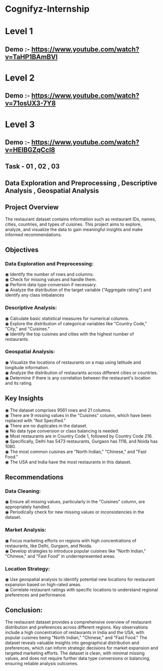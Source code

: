 # Cognifyz-Internship  


# Level  1    
## Demo :- https://www.youtube.com/watch?v=TaHP1BAmBVI
# Level  2    
## Demo :- https://www.youtube.com/watch?v=71osUX3-7Y8
# Level  3    
## Demo :- https://www.youtube.com/watch?v=HElBGZqCcl8


## Task  -  01 , 02 , 03
## Data Exploration and Preprocessing , Descriptive Analysis , Geospatial Analysis

## Project Overview
The restaurant dataset contains information such as restaurant IDs, names, cities, countries, and types of cuisines. This project aims to explore, analyze, and visualize the data to gain meaningful insights and make informed recommendations.

## Objectives

### Data Exploration and Preprocessing:
◉ Identify the number of rows and columns.<br>
◉ Check for missing values and handle them.<br>
◉ Perform data type conversion if necessary.<br>
◉ Analyze the distribution of the target variable ("Aggregate rating") and identify any class imbalances<br>

### Descriptive Analysis:
◉ Calculate basic statistical measures for numerical columns.<br>
◉ Explore the distribution of categorical variables like "Country Code," "City," and "Cuisines."<br>
◉ Identify the top cuisines and cities with the highest number of restaurants.<br>

### Geospatial Analysis:
◉ Visualize the locations of restaurants on a map using latitude and longitude information.<br>
◉ Analyze the distribution of restaurants across different cities or countries.<br>
◉ Determine if there is any correlation between the restaurant's location and its rating.<br>

## Key Insights

◉ The dataset comprises 9561 rows and 21 columns.<br>
◉ There are 9 missing values in the "Cuisines" column, which have been replaced with "Not Specified."<br>
◉ There are no duplicates in the dataset.<br>
◉ No data type conversion or class balancing is needed.<br>
◉ Most restaurants are in Country Code 1, followed by Country Code 216.<br>
◉ Specifically, Delhi has 5473 restaurants, Gurgaon has 1118, and Noida has 1080.<br>
◉ The most common cuisines are "North Indian," "Chinese," and "Fast Food."<br>
◉ The USA and India have the most restaurants in this dataset.<br>

## Recommendations

### Data Cleaning:
◉ Ensure all missing values, particularly in the "Cuisines" column, are appropriately handled.<br>
◉ Periodically check for new missing values or inconsistencies in the dataset.<br>

### Market Analysis:
◉ Focus marketing efforts on regions with high concentrations of restaurants, like Delhi, Gurgaon, and Noida.<br>
◉ Develop strategies to introduce popular cuisines like "North Indian," "Chinese," and "Fast Food" in underrepresented areas.<br>

### Location Strategy:
◉ Use geospatial analysis to identify potential new locations for restaurant expansion based on high-rated areas.<br>
◉ Correlate restaurant ratings with specific locations to understand regional preferences and performance.<br>


## Conclusion:
The restaurant dataset provides a comprehensive overview of restaurant distribution and preferences across different regions. Key observations include a high concentration of restaurants in India and the USA, with popular cuisines being "North Indian," "Chinese," and "Fast Food." The dataset reveals valuable insights into geographical distribution and preferences, which can inform strategic decisions for market expansion and targeted marketing efforts. The dataset is clean, with minimal missing values, and does not require further data type conversions or balancing, ensuring reliable analysis outcomes.
